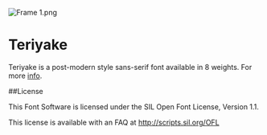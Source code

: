 ![Frame 1.png](https://i.loli.net/2021/04/13/JSUcp4WhzaNIfFR.png)
<br/>
# Teriyake

Teriyake is a post-modern style sans-serif font available in 8 weights. For more [info](https://www.behance.net/gallery/108675449/Teriyake).

##License

This Font Software is licensed under the SIL Open Font License, Version 1.1.

This license is available with an FAQ at http://scripts.sil.org/OFL





